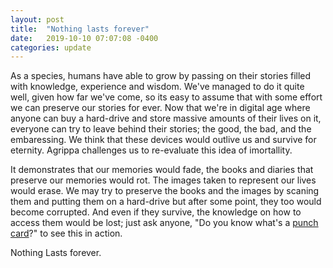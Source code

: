 ```yaml
---
layout: post
title:  "Nothing lasts forever"
date:   2019-10-10 07:07:08 -0400
categories: update
---
```


As a species, humans have able to grow by passing on their stories filled with knowledge, experience and wisdom. 
We've managed to do it quite well, given how far we've come, so its easy to assume that with some effort we can preserve our stories for ever.
Now that we're in digital age where anyone can buy a hard-drive and store massive amounts of their lives on it, everyone can try to leave behind their stories; the good, the bad, and the embaressing.
We think that these devices would outlive us and survive for eternity. Agrippa challenges us to re-evaluate this idea of imortallity.

It demonstrates that our memories would fade, the books and diaries that preserve our memories would rot. The images taken to represent our lives would erase. We may try to preserve the books and the images by scaning them and putting them on a hard-drive but after some point, they too would become corrupted. And even if they survive, the knowledge on how to access them would be lost; just ask anyone, "Do you know what's a [punch card](https://en.wikipedia.org/wiki/Punched_card)?" to see this in action.

Nothing Lasts forever.  